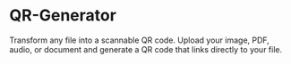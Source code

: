 # QR-Generator
Transform any file into a scannable QR code. Upload your image, PDF, audio, or document and generate a QR code that links directly to your file.

